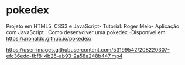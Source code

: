# pokedex
Projeto em HTML5, CSS3 e JavaScript- Tutorial: Roger Melo- Aplicação com JavaScript : Como desenvolver uma pokedex
-Disponível em: https://aronaldo.github.io/pokedex/

https://user-images.githubusercontent.com/53199542/208220307-efc36edc-fbf8-4b25-ab93-2a58a248b447.mp4

